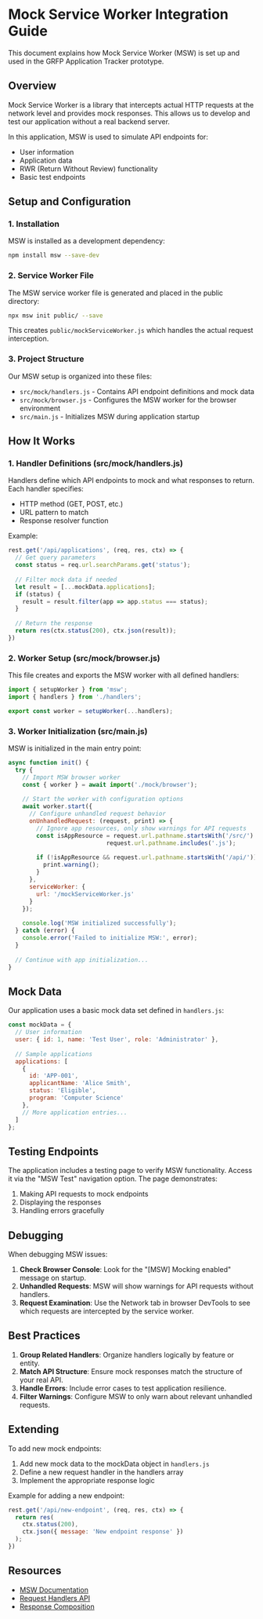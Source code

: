 # Mock Service Worker Integration Guide

This document explains how Mock Service Worker (MSW) is set up and used in the GRFP Application Tracker prototype.

## Overview

Mock Service Worker is a library that intercepts actual HTTP requests at the network level and provides mock responses. This allows us to develop and test our application without a real backend server.

In this application, MSW is used to simulate API endpoints for:
- User information
- Application data
- RWR (Return Without Review) functionality
- Basic test endpoints

## Setup and Configuration

### 1. Installation

MSW is installed as a development dependency:

```bash
npm install msw --save-dev
```

### 2. Service Worker File

The MSW service worker file is generated and placed in the public directory:

```bash
npx msw init public/ --save
```

This creates `public/mockServiceWorker.js` which handles the actual request interception.

### 3. Project Structure

Our MSW setup is organized into these files:

- `src/mock/handlers.js` - Contains API endpoint definitions and mock data
- `src/mock/browser.js` - Configures the MSW worker for the browser environment
- `src/main.js` - Initializes MSW during application startup

## How It Works

### 1. Handler Definitions (src/mock/handlers.js)

Handlers define which API endpoints to mock and what responses to return. Each handler specifies:
- HTTP method (GET, POST, etc.)
- URL pattern to match
- Response resolver function

Example:

```javascript
rest.get('/api/applications', (req, res, ctx) => {
  // Get query parameters
  const status = req.url.searchParams.get('status');
  
  // Filter mock data if needed
  let result = [...mockData.applications];
  if (status) {
    result = result.filter(app => app.status === status);
  }
  
  // Return the response
  return res(ctx.status(200), ctx.json(result));
})
```

### 2. Worker Setup (src/mock/browser.js)

This file creates and exports the MSW worker with all defined handlers:

```javascript
import { setupWorker } from 'msw';
import { handlers } from './handlers';

export const worker = setupWorker(...handlers);
```

### 3. Worker Initialization (src/main.js)

MSW is initialized in the main entry point:

```javascript
async function init() {
  try {
    // Import MSW browser worker
    const { worker } = await import('./mock/browser');
    
    // Start the worker with configuration options
    await worker.start({
      // Configure unhandled request behavior
      onUnhandledRequest: (request, print) => {
        // Ignore app resources, only show warnings for API requests
        const isAppResource = request.url.pathname.startsWith('/src/') || 
                            request.url.pathname.includes('.js');
        
        if (!isAppResource && request.url.pathname.startsWith('/api/')) {
          print.warning();
        }
      },
      serviceWorker: {
        url: '/mockServiceWorker.js'
      }
    });
    
    console.log('MSW initialized successfully');
  } catch (error) {
    console.error('Failed to initialize MSW:', error);
  }
  
  // Continue with app initialization...
}
```

## Mock Data

Our application uses a basic mock data set defined in `handlers.js`:

```javascript
const mockData = {
  // User information
  user: { id: 1, name: 'Test User', role: 'Administrator' },
  
  // Sample applications
  applications: [
    { 
      id: 'APP-001', 
      applicantName: 'Alice Smith', 
      status: 'Eligible', 
      program: 'Computer Science' 
    },
    // More application entries...
  ]
};
```

## Testing Endpoints

The application includes a testing page to verify MSW functionality. Access it via the "MSW Test" navigation option. The page demonstrates:

1. Making API requests to mock endpoints
2. Displaying the responses
3. Handling errors gracefully

## Debugging

When debugging MSW issues:

1. **Check Browser Console**: Look for the "[MSW] Mocking enabled" message on startup.
2. **Unhandled Requests**: MSW will show warnings for API requests without handlers.
3. **Request Examination**: Use the Network tab in browser DevTools to see which requests are intercepted by the service worker.

## Best Practices

1. **Group Related Handlers**: Organize handlers logically by feature or entity.
2. **Match API Structure**: Ensure mock responses match the structure of your real API.
3. **Handle Errors**: Include error cases to test application resilience.
4. **Filter Warnings**: Configure MSW to only warn about relevant unhandled requests.

## Extending

To add new mock endpoints:

1. Add new mock data to the mockData object in `handlers.js`
2. Define a new request handler in the handlers array
3. Implement the appropriate response logic

Example for adding a new endpoint:

```javascript
rest.get('/api/new-endpoint', (req, res, ctx) => {
  return res(
    ctx.status(200),
    ctx.json({ message: 'New endpoint response' })
  );
})
```

## Resources

- [MSW Documentation](https://mswjs.io/docs/)
- [Request Handlers API](https://mswjs.io/docs/basics/request-handler)
- [Response Composition](https://mswjs.io/docs/basics/response-resolver)